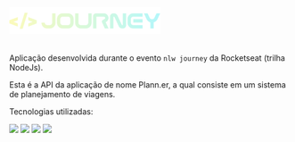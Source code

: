 <div>
  <img src="./.github/assets/nlw-journey.svg" height="48" />
</div>

<br />

Aplicação desenvolvida durante o evento `nlw journey` da Rocketseat (trilha NodeJs).

Esta é a API da aplicação de nome Plann.er, a qual consiste em um sistema de planejamento de viagens.

Tecnologias utilizadas:

<img src="https://cdn.jsdelivr.net/gh/devicons/devicon@latest/icons/docker/docker-original.svg" width="32px" /> <img src="https://cdn.jsdelivr.net/gh/devicons/devicon@latest/icons/bun/bun-original.svg" width="32px"/> <img src="https://elysiajs.com/assets/elysia.svg" width="32px"/> <img src="https://github.com/drizzle-team.png" width="32px"/>
